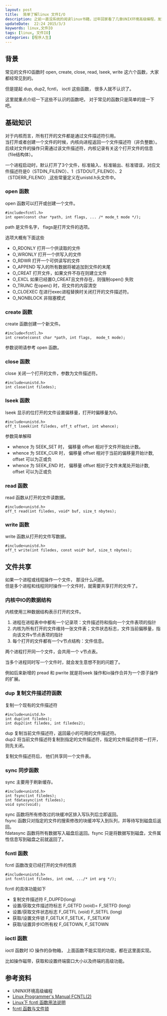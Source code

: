 ```yaml
---  
layout: post  
title:  简单了解linux 文件I/O 
description: 之前一直没系统的阅读linux书籍，过年回家看了几章UNIX环境高级编程，发现挺好的，现在记录一下文件I/O 相关知识点。  
updateDate:  22:24 2015/3/3
keywords: linux,文件IO
tags: [linux, 文件IO]
categories: [程序人生]
---  
```


## 背景

常见的文件IO函数时 open, create, close, read, lseek, write 这六个函数，大家都经常见到的。  

但是提起 dup, dup2, fcntl， ioctl 这些函数， 很多人就不认识了。  

这里就重点介绍一下这些不认识的函数吧， 对于常见的函数只是简单的提一下吧。  


## 基础知识

对于内核而言，所有打开的文件都是通过文件描述符引用。  
当打开或者创建一个文件的时候，内核向进程返回一个文件描述符（非负整数）。  
后续对文件的操作只需通过该文件描述符，内核记录有关这个打开文件的信息（file结构体）。  

一个进程启动时，默认打开了3个文件，标准输入、标准输出、标准错误，对应文件描述符是0（STDIN_FILENO）、1（STDOUT_FILENO）、2（STDERR_FILENO）,这些常量定义在unistd.h头文件中。


### open 函数

open 函数可以打开或创建一个文件。  

```
#include<fcntl.h>
int open(const char *path, int flags, ... /* mode_t mode */);
```

path 是文件名字， flags是打开文件的选项。  

选项大概有下面这些

* O_RDONLY 打开一个供读取的文件
* O_WRONLY 打开一个供写入的文件
* O_RDWR 打开一个可供读写的文件
* O_APPEND 写入的所有数据将被追加到文件的末尾
* O_CREAT 打开文件，如果文件不存在则建立文件
* O_EXCL 如果已经置O_CREAT且文件存在，则强制open() 失败
* O_TRUNC 在open() 时，将文件的内容清空
* O_CLOEXEC 在进行exec进程替换时关闭打开的文件描述符。
* O_NONBLOCK 非阻塞模式


### create 函数

create 函数创建一个新文件。  


```
#include<fcntl.h>
int create(const char *path, int flags,  mode_t mode);
```

参数说明请参考 open 函数。  

### close 函数

close 关闭一个打开的文件，参数为文件描述符。  

```
#include<unistd.h>
int close(int filedes);
```

### lseek 函数

lseek 显示的位打开的文件设置偏移量，打开时偏移量为0。  

```
#include<unistd.h>
off_t lseek(int filedes, off_t offset, int whence);
```

参数简单解释

* whence 为 SEEK_SET 时， 偏移量 offset 相对于文件开始处计数。  
* whence 为 SEEK_CUR 时， 偏移量 offset 相对于当前的偏移量开始计数, offset 可以为正或负
* whence 为 SEEK_END 时， 偏移量 offset 相对于文件末尾处开始计数, offset 可以为正或负


### read 函数

read 函数从打开的文件读数据。  

```
#include<unistd.h>
off_t read(int filedes, void* buf, size_t nbytes);
```

### write 函数

write 函数从打开的文件写数据。  

```
#include<unistd.h>
off_t write(int filedes, const void* buf, size_t nbytes);
```

## 文件共享

如果一个进程或线程操作一个文件， 那没什么问题。  
但是多个进程和线程同时操作一个文件时，就需要共享打开的文件了。  


### 内核中IO的数据结构


内核使用三种数据结构表示打开的文件。  

1. 进程在进程表中中都有一个记录项：文件描述符和指向一个文件表项的指针
2. 内核为所有打开的文件维持一张文件表；文件状态标志，文件当前偏移量，指向该文件v节点表项的指针
3. 每个打开的文件都有一个v节点结构：文件信息。  


两个进程打开同一个文件，会共用一个 v节点表。  


当多个进程同时写一个文件时，就会发生意想不到的问题了。  

例如后来新增的 pread 和 pwrite 就是将seek 操作和io操作合并为一个原子操作的扩展。  


### dup 复制文件描述符函数

复制一个现有的文件描述符  

```
#include<unistd.h>
int dup(int filedes);
int dup2(int filedes, int filedes2);
```

dup 复制当前文件描述符，返回最小的可用的文件描述符。  
dup2 将当前文件描述符复制到指定的文件描述符，指定的文件描述符若一打开，则先关闭。  


复制文件描述符后， 他们共享同一个文件表。  


### sync 同步函数

sync 主要用于刷新缓存。  

```
#include<unistd.h>
int fsync(int filedes);
int fdatasync(int filedes);
void sync(void);
```

sync 函数将所有修改过的块缓冲区排入写队列后立即返回。    
fsync 函数只对指定的文件的搜索修改的块缓冲写入到队列，并等待写到磁盘后返回。  
fdatasync 函数将所有数据写入磁盘后返回。fsync 只是将数据写到磁盘，文件属性信息写到磁盘之前就返回了。  

### fcntl 函数

fcntl 函数改变已经打开的文件的性质  

```
#include<unistd.h>
int fcntl(int filedes, int cmd, .../* int arg */);
```


fcntl 的具体功能如下  

* 复制文件描述符 F_DUPFD(long)
* 设置/获取文件描述符标志 F_GETFD (void)= F_SETFD (long)
* 设置/获取文件状态标志 F_GETFL (void) F_SETFL (long)
* 获取/设置文件锁 F_GETLK F_SETLK，F_SETLKW
* 获取/设置异步IO所有权 F_GETOWN, F_SETOWN


### ioctl 函数

ioctl 函数时 IO 操作的杂物箱， 上面函数不能实现的功能，都在这里面实现。  

比如操作磁带，获取和设置终端窗口大小以及终端的高级功能。  


## 参考资料

* UNINX环境高级编程
* [Linux Programmer's Manual FCNTL(2)][man2-fcntl]
* [Linux下 fcntl 函数用法说明][cissco-iteye-266924]
* [fcntl 函数与文件锁][csdn-jnu_simba-8927115]

[cissco-iteye-266924]: http://cissco.iteye.com/blog/266924
[man2-fcntl]: http://man7.org/linux/man-pages/man2/fcntl.2.html
[csdn-jnu_simba-8927115]: http://blog.csdn.net/jnu_simba/article/details/8927115
